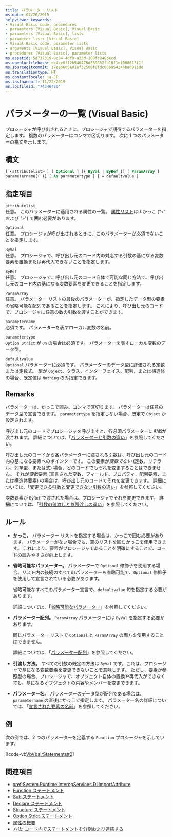 ```yaml
---
title: パラメーター リスト
ms.date: 07/20/2015
helpviewer_keywords:
- Visual Basic code, procedures
- parameters [Visual Basic], Visual Basic
- parameters [Visual Basic], lists
- parameter lists [Visual Basic]
- Visual Basic code, parameter lists
- arguments [Visual Basic], Visual Basic
- procedures [Visual Basic], parameter lists
ms.assetid: 5d737319-0c34-4df9-a23d-188fc840becd
ms.openlocfilehash: ec4ce0f12b540478d889832fb18f1ef008613f1f
ms.sourcegitcommit: 17ee6605e01ef32506f8fdc686954244ba6911de
ms.translationtype: HT
ms.contentlocale: ja-JP
ms.lasthandoff: 11/22/2019
ms.locfileid: "74346480"
---
```

# <a name="parameter-list-visual-basic"></a>パラメーターの一覧 (Visual Basic)

プロシージャが呼び出されるときに、プロシージャで期待するパラメーターを指定します。 複数のパラメーターはコンマで区切ります。 次に 1 つのパラメーターの構文を示します。

## <a name="syntax"></a>構文

```vb
[ <attributelist> ] [ Optional ] [{ ByVal | ByRef }] [ ParamArray ]
parametername[( )] [ As parametertype ] [ = defaultvalue ]
```

## <a name="parts"></a>指定項目

`attributelist`  
任意。 このパラメーターに適用される属性の一覧。 [属性リスト](../../../visual-basic/language-reference/statements/attribute-list.md)は山かっこ ("`<`" および "`>`") で囲む必要があります。

`Optional`  
任意。 プロシージャが呼び出されるときに、このパラメーターが必須でないことを指定します。

`ByVal`  
任意。 プロシージャで、呼び出し元のコード内の対応する引数の基になる変数要素を置換または再代入できないことを指定します。

`ByRef`  
任意。 プロシージャで、呼び出し元のコード自体で可能な同じ方法で、呼び出し元のコード内の基になる変数要素を変更できることを指定します。

`ParamArray`  
任意。 パラメーター リストの最後のパラメーターが、指定したデータ型の要素の省略可能な配列であることを指定します。 これにより、呼び出し元のコードで、プロシージャに任意の数の引数を渡すことができます。

`parametername`  
必須です。 パラメーターを表すローカル変数の名前。

`parametertype`  
`Option Strict` が `On` の場合は必須です。 パラメーターを表すローカル変数のデータ型。

`defaultvalue`  
`Optional` パラメーターに必須です。 パラメーターのデータ型に評価される定数または定数式。 型が `Object`、クラス、インターフェイス、配列、または構造体の場合、既定値は `Nothing` のみ指定できます。

## <a name="remarks"></a>Remarks

パラメーターは、かっこで囲み、コンマで区切ります。 パラメーターは任意のデータ型で宣言できます。 `parametertype` を指定しない場合、既定で `Object` が設定されます。

呼び出し元のコードでプロシージャを呼び出すと、各必須パラメーターに*引数*が渡されます。 詳細については、「[パラメーターと引数の違い](../../../visual-basic/programming-guide/language-features/procedures/differences-between-parameters-and-arguments.md)」を参照してください。

呼び出し元のコードから各パラメーターに渡される引数は、呼び出し元のコード内の基になる要素へのポインターです。 この要素が*変数でない* (定数、リテラル、列挙型、または式) 場合、どのコードでもそれを変更することはできません。 それが*変数*要素 (宣言された変数、フィールド、プロパティ、配列要素、または構造体要素) の場合は、呼び出し元のコードでそれを変更できます。 詳細については、「[変更できる引数と変更できない引数の違い](../../../visual-basic/programming-guide/language-features/procedures/differences-between-modifiable-and-nonmodifiable-arguments.md)」を参照してください。

変数要素が `ByRef` で渡された場合は、プロシージャでそれを変更できます。 詳細については、「[引数の値渡しと参照渡しの違い](../../../visual-basic/programming-guide/language-features/procedures/differences-between-passing-an-argument-by-value-and-by-reference.md)」を参照してください。

## <a name="rules"></a>ルール

- **かっこ。** パラメーター リストを指定する場合は、かっこで囲む必要があります。 パラメーターがない場合でも、空のリストを囲むかっこを使用できます。 これにより、要素がプロシージャであることを明確にすることで、コードの読みやすさが向上します。

- **省略可能なパラメーター。** パラメーターで `Optional` 修飾子を使用する場合、リスト内の後続のすべてのパラメーターも省略可能で、`Optional` 修飾子を使用して宣言されている必要があります。

     省略可能なすべてのパラメーター宣言で、`defaultvalue` 句を指定する必要があります。

     詳細については、「[省略可能なパラメーター](../../../visual-basic/programming-guide/language-features/procedures/optional-parameters.md)」を参照してください。

- **パラメーター配列。** `ParamArray` パラメーターには `ByVal` を指定する必要があります。

     同じパラメーター リストで `Optional` と `ParamArray` の両方を使用することはできません。

     詳細については、「[パラメーター配列](../../../visual-basic/programming-guide/language-features/procedures/parameter-arrays.md)」を参照してください。

- **引渡し方法。** すべての引数の既定の方法は `ByVal` です。これは、プロシージャで基になる変数要素を変更できないことを意味します。 ただし、要素が参照型の場合、プロシージャで、オブジェクト自体の置換や再代入ができなくても、基になるオブジェクトの内容やメンバーを変更できます。

- **パラメーター名。** パラメーターのデータ型が配列である場合は、`parametername` の直後にかっこで指定します。 パラメーター名の詳細については、「[宣言された要素の名前](../../../visual-basic/programming-guide/language-features/declared-elements/declared-element-names.md)」を参照してください。

## <a name="example"></a>例

次の例では、2 つのパラメーターを定義する `Function` プロシージャを示しています。

[!code-vb[VbVbalrStatements#2](~/samples/snippets/visualbasic/VS_Snippets_VBCSharp/VbVbalrStatements/VB/Class1.vb#2)]

## <a name="see-also"></a>関連項目

- <xref:System.Runtime.InteropServices.DllImportAttribute>
- [Function ステートメント](../../../visual-basic/language-reference/statements/function-statement.md)
- [Sub ステートメント](../../../visual-basic/language-reference/statements/sub-statement.md)
- [Declare ステートメント](../../../visual-basic/language-reference/statements/declare-statement.md)
- [Structure ステートメント](../../../visual-basic/language-reference/statements/structure-statement.md)
- [Option Strict ステートメント](../../../visual-basic/language-reference/statements/option-strict-statement.md)
- [属性の概要](../../../visual-basic/programming-guide/concepts/attributes/index.md)
- [方法: コード内でステートメントを分割および連結する](../../../visual-basic/programming-guide/program-structure/how-to-break-and-combine-statements-in-code.md)
